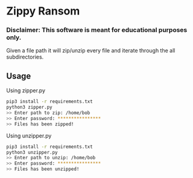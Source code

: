 # Zippy Ransom

### Disclaimer: This software is meant for educational purposes only.

Given a file path it will zip/unzip every file and iterate through the all subdirectories.

## Usage

Using zipper.py

```bash
pip3 install -r requirements.txt
python3 zipper.py
>> Enter path to zip: /home/bob
>> Enter password: ****************
>> Files has been zipped!
```

Using unzipper.py

```bash
pip3 install -r requirements.txt
python3 unzipper.py
>> Enter path to unzip: /home/bob
>> Enter password: ****************
>> Files has been unzipped!
```
